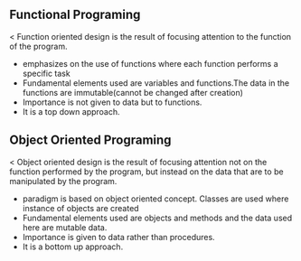 ## Functional Programing
< Function oriented design is the result of focusing attention to the function of the program.
- emphasizes on the use of functions where each function performs a specific task
- Fundamental elements used are variables and functions.The data in the functions are immutable(cannot be changed after creation)
- Importance is not given to data but to functions.
- It is a top down approach.

## Object Oriented Programing
< Object oriented design is the result of focusing attention not on the function performed by the program, but instead on the data that are to be manipulated by the program. 
- paradigm is based on object oriented concept. Classes are used where instance of objects are created
- Fundamental elements used are objects and methods and the data used here are mutable data.
- Importance is given to data rather than procedures.
- It is a bottom up approach.